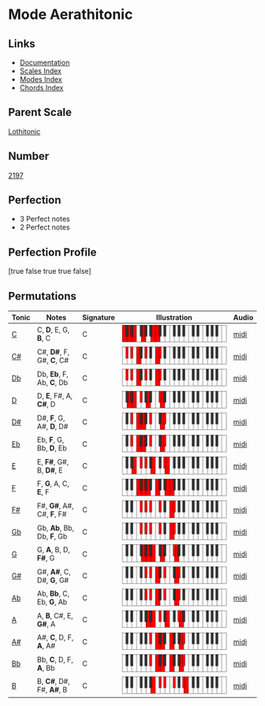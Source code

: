 # Mode Aerathitonic

## Links

- [Documentation](index.md)
- [Scales Index](Scales.md)
- [Modes Index](Modes.md)
- [Chords Index](Chords.md)

## Parent Scale

[Lothitonic](ScaleLothitonic.md)

## Number

[2197](https://ianring.com/musictheory/scales/2197)

## Perfection

- 3 Perfect notes
- 2 Perfect notes

## Perfection Profile

[true false true true false]

## Permutations

| Tonic | Notes | Signature | Illustration | Audio |
|-------|-------|-----------|--------------|-------|
| [C](ModeCNaturalAerathitonic.md) | C, **D**, E, G, **B**, C | C | ![CNaturalAerathitonic](ModeCNaturalAerathitonic.png) | [midi](https://github.com/edipermadi/music/blob/main/docs/ModeCNaturalAerathitonic.mid?raw=true) |
| [C#](ModeCSharpAerathitonic.md) | C#, **D#**, F, G#, **C**, C# | C | ![CSharpAerathitonic](ModeCSharpAerathitonic.png) | [midi](https://github.com/edipermadi/music/blob/main/docs/ModeCSharpAerathitonic.mid?raw=true) |
| [Db](ModeDFlatAerathitonic.md) | Db, **Eb**, F, Ab, **C**, Db | C | ![DFlatAerathitonic](ModeDFlatAerathitonic.png) | [midi](https://github.com/edipermadi/music/blob/main/docs/ModeDFlatAerathitonic.mid?raw=true) |
| [D](ModeDNaturalAerathitonic.md) | D, **E**, F#, A, **C#**, D | C | ![DNaturalAerathitonic](ModeDNaturalAerathitonic.png) | [midi](https://github.com/edipermadi/music/blob/main/docs/ModeDNaturalAerathitonic.mid?raw=true) |
| [D#](ModeDSharpAerathitonic.md) | D#, **F**, G, A#, **D**, D# | C | ![DSharpAerathitonic](ModeDSharpAerathitonic.png) | [midi](https://github.com/edipermadi/music/blob/main/docs/ModeDSharpAerathitonic.mid?raw=true) |
| [Eb](ModeEFlatAerathitonic.md) | Eb, **F**, G, Bb, **D**, Eb | C | ![EFlatAerathitonic](ModeEFlatAerathitonic.png) | [midi](https://github.com/edipermadi/music/blob/main/docs/ModeEFlatAerathitonic.mid?raw=true) |
| [E](ModeENaturalAerathitonic.md) | E, **F#**, G#, B, **D#**, E | C | ![ENaturalAerathitonic](ModeENaturalAerathitonic.png) | [midi](https://github.com/edipermadi/music/blob/main/docs/ModeENaturalAerathitonic.mid?raw=true) |
| [F](ModeFNaturalAerathitonic.md) | F, **G**, A, C, **E**, F | C | ![FNaturalAerathitonic](ModeFNaturalAerathitonic.png) | [midi](https://github.com/edipermadi/music/blob/main/docs/ModeFNaturalAerathitonic.mid?raw=true) |
| [F#](ModeFSharpAerathitonic.md) | F#, **G#**, A#, C#, **F**, F# | C | ![FSharpAerathitonic](ModeFSharpAerathitonic.png) | [midi](https://github.com/edipermadi/music/blob/main/docs/ModeFSharpAerathitonic.mid?raw=true) |
| [Gb](ModeGFlatAerathitonic.md) | Gb, **Ab**, Bb, Db, **F**, Gb | C | ![GFlatAerathitonic](ModeGFlatAerathitonic.png) | [midi](https://github.com/edipermadi/music/blob/main/docs/ModeGFlatAerathitonic.mid?raw=true) |
| [G](ModeGNaturalAerathitonic.md) | G, **A**, B, D, **F#**, G | C | ![GNaturalAerathitonic](ModeGNaturalAerathitonic.png) | [midi](https://github.com/edipermadi/music/blob/main/docs/ModeGNaturalAerathitonic.mid?raw=true) |
| [G#](ModeGSharpAerathitonic.md) | G#, **A#**, C, D#, **G**, G# | C | ![GSharpAerathitonic](ModeGSharpAerathitonic.png) | [midi](https://github.com/edipermadi/music/blob/main/docs/ModeGSharpAerathitonic.mid?raw=true) |
| [Ab](ModeAFlatAerathitonic.md) | Ab, **Bb**, C, Eb, **G**, Ab | C | ![AFlatAerathitonic](ModeAFlatAerathitonic.png) | [midi](https://github.com/edipermadi/music/blob/main/docs/ModeAFlatAerathitonic.mid?raw=true) |
| [A](ModeANaturalAerathitonic.md) | A, **B**, C#, E, **G#**, A | C | ![ANaturalAerathitonic](ModeANaturalAerathitonic.png) | [midi](https://github.com/edipermadi/music/blob/main/docs/ModeANaturalAerathitonic.mid?raw=true) |
| [A#](ModeASharpAerathitonic.md) | A#, **C**, D, F, **A**, A# | C | ![ASharpAerathitonic](ModeASharpAerathitonic.png) | [midi](https://github.com/edipermadi/music/blob/main/docs/ModeASharpAerathitonic.mid?raw=true) |
| [Bb](ModeBFlatAerathitonic.md) | Bb, **C**, D, F, **A**, Bb | C | ![BFlatAerathitonic](ModeBFlatAerathitonic.png) | [midi](https://github.com/edipermadi/music/blob/main/docs/ModeBFlatAerathitonic.mid?raw=true) |
| [B](ModeBNaturalAerathitonic.md) | B, **C#**, D#, F#, **A#**, B | C | ![BNaturalAerathitonic](ModeBNaturalAerathitonic.png) | [midi](https://github.com/edipermadi/music/blob/main/docs/ModeBNaturalAerathitonic.mid?raw=true) |
